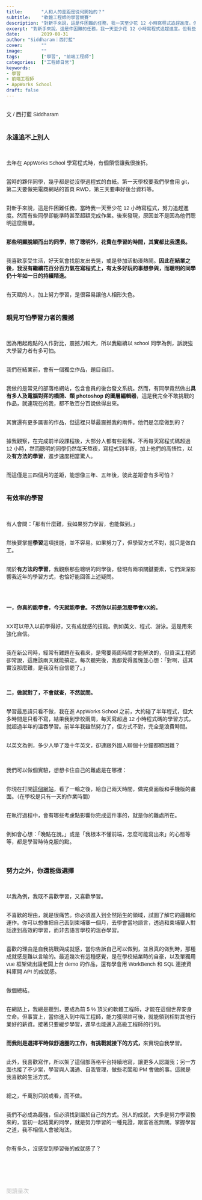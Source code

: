 ```yaml
---
title:       "人和人的差距是從何開始的？"
subtitle:    "軟體工程師的學習競賽"
description: "對新手來說，這是件困難的任務，我一天至少花 12 小時寫程式追趕進度。但有些同學卻能準時甚至超額完成作業，然而包括我在內的一些人，就是得努力追趕才能跟上進度。後來發現，事情不是聰慧與否這麼簡單......"
excerpt: "對新手來說，這是件困難的任務，我一天至少花 12 小時寫程式追趕進度。但有些同學卻能準時甚至超額完成作業，然而包括我在內的一些人，就是得努力追趕才能跟上進度。後來發現，事情不是聰慧與否這麼簡單......"
date:        2019-08-31
author: "Siddharam｜西打藍"
cover:       ""
image:       ""
tags:        ["學習", "前端工程師"]
categories:  ["工程師日常"]
keywords:
- 學習
- 前端工程師
- AppWorks School
draft: false
---
```


<article style="font-family: 'Noto Sans TC', '微軟正黑體', sans-serif; font-weight: 300;">

<br>文 / 西打藍 Siddharam<br><br>

<h3 class="article-h1-color">永遠追不上別人</h3><br>

去年在 AppWorks School 學寫程式時，有個領悟讓我很挫折。<br><br>

當時的夥伴同學，幾乎都是從沒學過程式的白紙。第一天學校要我們學會用 git，第二天要做完電商網站的首頁 RWD，第三天要串好後台資料等。<br><br>

對新手來說，這是件困難任務，當時我一天至少花 12 小時寫程式，努力追趕進度。然而有些同學卻能準時甚至超額完成作業。後來發現，原因並不是因為他們聰明這麼簡單。<br><br>

<b>那些明顯脫穎而出的同學，除了聰明外，花費在學習的時間，其實都比我還長。</b><br><br>

我喜歡享受生活，好天氣會找朋友出去晃，或是參加活動湊熱鬧。<b>因此在結業之後，我沒有繼續花百分百力氣在寫程式上，有太多好玩的事想參與，而聰明的同學仍十年如一日的持續精進。</b><br><br>

有天賦的人，加上努力學習，是很容易讓他人相形失色。<br><br>



<h3 class="article-h1-color">親見可怕學習力者的震撼</h3><br>

因為用起跑點的人作對比，震撼力較大，所以我繼續以 school 同學為例，訴說強大學習力者有多可怕。<br><br>

我們在結業前，會有一個獨立作品，題目自訂。<br><br>

我做的是常見的部落格網站，包含會員的後台發文系統。然而，有同學竟然做出<b>具有多人及電腦對弈的橋牌、類 photoshop 的圖層編輯器</b>，這是我完全不敢挑戰的作品，就連現在的我，都不敢百分百說做得出來。<br><br>

其實還有更多厲害的作品，但這裡只舉最震撼我的兩件。他們是怎麼做到的？<br><br>

據我觀察，在完成前半段課程後，大部分人都有些鬆懈，不再每天寫程式碼超過 12 小時，然而聰明的同學仍然每天熬夜，寫程式到半夜，加上他們的高悟性，以及<b>有方法的學習</b>，進步速度相當驚人。<br><br>

而這僅是三四個月的差距，能想像三年、五年後，彼此差距會有多可怕？<br><br>




<h3 class="article-h1-color">有效率的學習</h3><br>

有人會問：「那有什麼難，我如果努力學習，也能做到。」<br><br>

然後要掌握<b>學習</b>這項技能，並不容易。如果努力了，但學習方式不對，就只是做白工。<br><br>

關於<b>有方法的學習</b>，我觀察那些聰明的同學後，發現有兩項關鍵要素，它們深深影響我近年的學習方式，也恰好能回答上述疑問。<br><br><br><br>

<b>一，你真的能學會，今天就能學會。不然你以前是怎麼學會XX的。</b><br><br>

XX可以帶入以前學得好，又有成就感的技能。例如英文、程式、游泳。這是用來強化自信。<br><br>

我在新公司時，經常有難題在我看來，是需要兩周時間才能解決的，但資深工程師卻常說，這應該兩天就能搞定。每次聽完後，我都覺得羞愧並心想：「對啊，這其實沒那麼難，是我沒有自信罷了。」<br><br><br>

<b>二，做就對了，不會就查，不然就問。</b><br><br>

學習最忌諱只看不做，我在進 AppWorks School 之前，大約碰了半年程式，但大多時間是只看不寫，結果我到學校兩周，每天寫超過 12 小時程式碼的學習方式，就超過半年的溫吞學習。前半年我雖然努力了，但方式不對，完全是浪費時間。<br><br>

以英文為例，多少人學了幾十年英文，卻連跟外國人聊個十分鐘都顯困難？<br><br><br>

我們可以做個實驗，想想卡住自己的難處是在哪裡：<br><br>

你現在打開<a href="https://frankyeah.github.io/Front-Enter/index.html">這個網站</a>，看了一輪之後，給自己兩天時間，做完桌面版和手機版的畫面。（在學校是只有一天的作業時間）<br><br>

在執行過程中，會有哪些考慮點影響你完成這件事的，就是你的難處所在。<br><br>

例如會心想：「晚點在說。」或是「我根本不懂前端，怎麼可能寫出來」的心態等等，都是學習時待克服的點。<br><br><br>






<h3 class="article-h1-color">努力之外，你還能做選擇</h3><br>

以我為例，我既不喜歡學習，又喜歡學習。<br><br>

不喜歡的理由，就是很痛苦。你必須進入到全然陌生的領域，試圖了解它的邏輯和運作。你可以想像把自己丟到柬埔寨一個月，去學會當地語言，透過和柬埔寨人對話達到高效的學習，而非去語言學校的溫吞學習。<br><br>

喜歡的理由是自我挑戰與成就感，當你告訴自己可以做到，並且真的做到時，那種成就感是難以言喻的。最近幾次有這種感覺，是在學校結業時的自豪，以及單獨用 vue 框架做出讓老闆上台 demo 的作品，還有學會用 WorkBench 和 SQL 連接資料庫開 API 的成就感。<br><br>

做個總結。<br><br>

在網路上，我總是聽到，要成為前 5 % 頂尖的軟體工程師，才能在這個世界安身立命。但事實上，當你進入到中階工程師，能力獲得許可後，就能領到相對其他行業好的薪資。接著只要緩步學習，遲早也能邁入高級工程師的行列。<br><br>

<b>而我則是選擇平時做舒適圈的工作，有挑戰就接下的方式，</b>來實現自我學習。<br><br>

此外，我喜歡寫作，所以架了這個部落格平台持續地寫，讓更多人認識我；另一方面也接了不少案，學習與人溝通、自我管理，做些老闆和 PM 會做的事。這就是我喜歡的生活方式。<br><br>

總之，千萬別只說或看，而不做。<br><br>

我們不必成為最強，但必須找到屬於自己的方式。別人的成就，大多是努力學習換來的，當初一起結業的同學，就是努力學習的一種見證，跟富爸爸無關。掌握學習之道，我不相信人會被淘汰。<br><br>

你有多久，沒感受到學習後的成就感了？<br><br>

<!-- 軟體工程師的領域雖然薪資高，但疊代速度相當快，在十年前學的技術，在今年基本上已經不敷使用。你要掌握什麼樣的能力，什麼樣的學習心態，<br><br> -->

<!-- 以前端工程師來說，你只要有能力做出完整網頁，就能入門成為初階前端工程師；而且只要到達中階工程師的程度，就能應付大部分的接案需求。<br><br> -->

<br><br><br>

</article>

<div style="color: #bfbfbf; font-size: 15px;" id="busuanzi_container_page_pv">
  閱讀量<span id="busuanzi_value_page_pv"></span>次
</div>

<script src="../../js/post.js"></script>